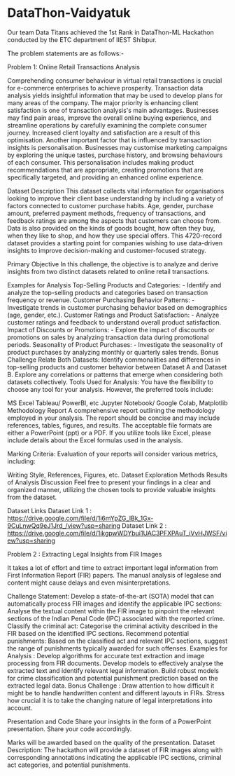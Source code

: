 # DataThon-Vaidyatuk
Our team Data Titans achieved the 1st Rank in DataThon-ML Hackathon conducted by the ETC department of IIEST Shibpur.

The problem statements are as follows:-

Problem 1: Online Retail Transactions Analysis

Comprehending consumer behaviour in virtual retail transactions is crucial for e-commerce enterprises to achieve prosperity. Transaction data analysis yields insightful information that may be used to develop plans for many areas of the company. The major priority is enhancing client satisfaction is one of transaction analysis's main advantages. Businesses may find pain areas, improve the overall online buying experience, and streamline operations by carefully examining the complete consumer journey. Increased client loyalty and satisfaction are a result of this optimisation. Another important factor that is influenced by transaction insights is personalisation. Businesses may customise marketing campaigns by exploring the unique tastes, purchase history, and browsing behaviours of each consumer. This personalisation includes making product recommendations that are appropriate, creating promotions that are specifically targeted, and providing an enhanced online experience.


Dataset Description
This dataset collects vital information for organisations looking to improve their client base understanding by including a variety of factors connected to customer purchase habits. Age, gender, purchase amount, preferred payment methods, frequency of transactions, and feedback ratings are among the aspects that customers can choose from. Data is also provided on the kinds of goods bought, how often they buy, when they like to shop, and how they use special offers. This 4720-record dataset provides a starting point for companies wishing to use data-driven insights to improve decision-making and customer-focused strategy.

Primary Objective
In this challenge, the objective is to analyze and derive insights from two distinct datasets related to online retail transactions.

Examples for Analysis
Top-Selling Products and Categories: - Identify and analyze the top-selling products and categories based on transaction frequency or revenue.
Customer Purchasing Behavior Patterns: - Investigate trends in customer purchasing behavior based on demographics (age, gender, etc.).
Customer Ratings and Product Satisfaction: - Analyze customer ratings and feedback to understand overall product satisfaction.
Impact of Discounts or Promotions: - Explore the impact of discounts or promotions on sales by analyzing transaction data during promotional periods.
Seasonality of Product Purchases: - Investigate the seasonality of product purchases by analyzing monthly or quarterly sales trends.
Bonus Challenge
Relate Both Datasets:
Identify commonalities and differences in top-selling products and customer behavior between Dataset A and Dataset B.
Explore any correlations or patterns that emerge when considering both datasets collectively.
Tools Used for Analysis:
You have the flexibility to choose any tool for your analysis. However, the preferred tools include:

MS Excel
Tableau/ PowerBI, etc
Jupyter Notebook/ Google Colab, Matplotlib
Methodology Report
A comprehensive report outlining the methodology employed in your analysis. The report should be concise and may include references, tables, figures, and results. The acceptable file formats are either a PowerPoint (ppt) or a PDF. If you utilize tools like Excel, please include details about the Excel formulas used in the analysis.

Marking Criteria:
Evaluation of your reports will consider various metrics, including:

Writing Style, References, Figures, etc.
Dataset Exploration
Methods
Results of Analysis
Discussion
Feel free to present your findings in a clear and organized manner, utilizing the chosen tools to provide valuable insights from the dataset.

Dataset Links
Dataset Link 1 : https://drive.google.com/file/d/1i6mYpZG_lBk_1Gx-9CuLnwQq9eJ1Jrd_/view?usp=sharing
Dataset Link 2 : https://drive.google.com/file/d/1ikgpwWDYbui1UAC3PFXPAuT_iVvHJWSF/view?usp=sharing

Problem 2 : Extracting Legal Insights from FIR Images

It takes a lot of effort and time to extract important legal information from First Information Report (FIR) papers. The manual analysis of legalese and content might cause delays and even misinterpretations.

Challenge Statement:
Develop a state-of-the-art (SOTA) model that can automatically process FIR images and identify the applicable IPC sections:
Analyse the textual content within the FIR image to pinpoint the relevant sections of the Indian Penal Code (IPC) associated with the reported crime.
Classify the criminal act: Categorise the criminal activity described in the FIR based on the identified IPC sections. Recommend potential punishments: Based on the classified act and relevant IPC sections, suggest the range of punishments typically awarded for such offenses.
Examples for Analysis :
Develop algorithms for accurate text extraction and image processing from FIR documents.
Develop models to effectively analyse the extracted text and identify relevant legal information.
Build robust models for crime classification and potential punishment prediction based on the extracted legal data.
Bonus Challenge :
Draw attention to how difficult it might be to handle handwritten content and different layouts in FIRs. Stress how crucial it is to take the changing nature of legal interpretations into account.

Presentation and Code
Share your insights in the form of a PowerPoint presentation.
Share your code accordingly.


Marks will be awarded based on the quality of the presentation.
Dataset Description:
The hackathon will provide a dataset of FIR images along with corresponding annotations indicating the applicable IPC sections, criminal act categories, and potential punishments.
